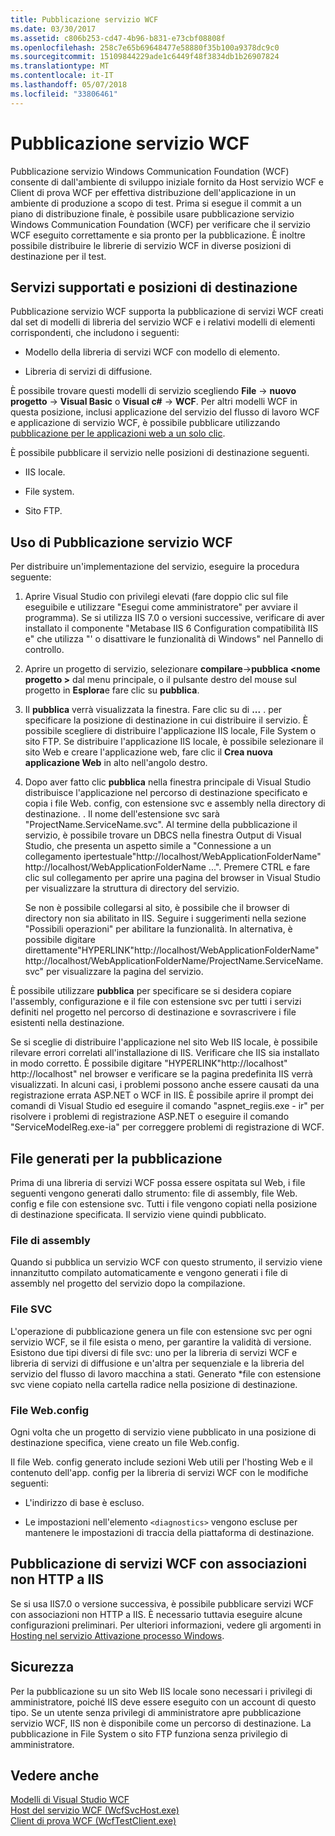 ```yaml
---
title: Pubblicazione servizio WCF
ms.date: 03/30/2017
ms.assetid: c806b253-cd47-4b96-b831-e73cbf08808f
ms.openlocfilehash: 258c7e65b69648477e58880f35b100a9378dc9c0
ms.sourcegitcommit: 15109844229ade1c6449f48f3834db1b26907824
ms.translationtype: MT
ms.contentlocale: it-IT
ms.lasthandoff: 05/07/2018
ms.locfileid: "33806461"
---
```

# <a name="wcf-service-publishing"></a>Pubblicazione servizio WCF
Pubblicazione servizio Windows Communication Foundation (WCF) consente di dall'ambiente di sviluppo iniziale fornito da Host servizio WCF e Client di prova WCF per effettiva distribuzione dell'applicazione in un ambiente di produzione a scopo di test. Prima si esegue il commit a un piano di distribuzione finale, è possibile usare pubblicazione servizio Windows Communication Foundation (WCF) per verificare che il servizio WCF eseguito correttamente e sia pronto per la pubblicazione. È inoltre possibile distribuire le librerie di servizio WCF in diverse posizioni di destinazione per il test.  
  
## <a name="supported-services-and-target-locations"></a>Servizi supportati e posizioni di destinazione  
 Pubblicazione servizio WCF supporta la pubblicazione di servizi WCF creati dal set di modelli di libreria del servizio WCF e i relativi modelli di elementi corrispondenti, che includono i seguenti:  
  
-   Modello della libreria di servizi WCF con modello di elemento.  
  
-   Libreria di servizi di diffusione.  
  
 È possibile trovare questi modelli di servizio scegliendo **File** -> **nuovo progetto** -> **Visual Basic** o **Visual c#**  ->  **WCF**. Per altri modelli WCF in questa posizione, inclusi applicazione del servizio del flusso di lavoro WCF e applicazione di servizio WCF, è possibile pubblicare utilizzando [pubblicazione per le applicazioni web a un solo clic](https://msdn.microsoft.com/library/dd465337\(v=vs.110\).aspx).  
  
 È possibile pubblicare il servizio nelle posizioni di destinazione seguenti.  
  
-   IIS locale.  
  
-   File system.  
  
-   Sito FTP.  
  
## <a name="using-wcf-service-publishing"></a>Uso di Pubblicazione servizio WCF  
 Per distribuire un'implementazione del servizio, eseguire la procedura seguente:  
  
1.  Aprire Visual Studio con privilegi elevati (fare doppio clic sul file eseguibile e utilizzare "Esegui come amministratore" per avviare il programma).  Se si utilizza IIS 7.0 o versioni successive, verificare di aver installato il componente "Metabase IIS 6 Configuration compatibilità IIS e" che utilizza "' o disattivare le funzionalità di Windows" nel Pannello di controllo.  
  
2.  Aprire un progetto di servizio, selezionare **compilare**->**pubblica \<nome progetto >** dal menu principale, o il pulsante destro del mouse sul progetto in **Esplora**e fare clic su **pubblica**.  
  
3.  Il **pubblica** verrà visualizzata la finestra. Fare clic su di **...** . per specificare la posizione di destinazione in cui distribuire il servizio. È possibile scegliere di distribuire l'applicazione IIS locale, File System o sito FTP. Se distribuire l'applicazione IIS locale, è possibile selezionare il sito Web e creare l'applicazione web, fare clic il **Crea nuova applicazione Web** in alto nell'angolo destro.  
  
4.  Dopo aver fatto clic **pubblica** nella finestra principale di Visual Studio distribuisce l'applicazione nel percorso di destinazione specificato e copia i file Web. config, con estensione svc e assembly nella directory di destinazione. . Il nome dell'estensione svc sarà "ProjectName.ServiceName.svc". Al termine della pubblicazione il servizio, è possibile trovare un DBCS nella finestra Output di Visual Studio, che presenta un aspetto simile a "Connessione a un collegamento ipertestuale"http://localhost/WebApplicationFolderName" http://localhost/WebApplicationFolderName ...". Premere CTRL e fare clic sul collegamento per aprire una pagina del browser in Visual Studio per visualizzare la struttura di directory del servizio.  
  
     Se non è possibile collegarsi al sito, è possibile che il browser di directory non sia abilitato in IIS. Seguire i suggerimenti nella sezione "Possibili operazioni" per abilitare la funzionalità. In alternativa, è possibile digitare direttamente"HYPERLINK"http://localhost/WebApplicationFolderName" http://localhost/WebApplicationFolderName/ProjectName.ServiceName.svc" per visualizzare la pagina del servizio.  
  
 È possibile utilizzare **pubblica** per specificare se si desidera copiare l'assembly, configurazione e il file con estensione svc per tutti i servizi definiti nel progetto nel percorso di destinazione e sovrascrivere i file esistenti nella destinazione.  
  
 Se si sceglie di distribuire l'applicazione nel sito Web IIS locale, è possibile rilevare errori correlati all'installazione di IIS. Verificare che IIS sia installato in modo corretto. È possibile digitare "HYPERLINK"http://localhost" http://localhost" nel browser e verificare se la pagina predefinita IIS verrà visualizzati.  In alcuni casi, i problemi possono anche essere causati da una registrazione errata ASP.NET o WCF in IIS. È possibile aprire il prompt dei comandi di Visual Studio ed eseguire il comando "aspnet_regiis.exe - ir" per risolvere i problemi di registrazione ASP.NET o eseguire il comando "ServiceModelReg.exe-ia" per correggere problemi di registrazione di WCF.  
  
## <a name="files-generated-for-publishing"></a>File generati per la pubblicazione  
 Prima di una libreria di servizi WCF possa essere ospitata sul Web, i file seguenti vengono generati dallo strumento: file di assembly, file Web. config e file con estensione svc. Tutti i file vengono copiati nella posizione di destinazione specificata. Il servizio viene quindi pubblicato.  
  
### <a name="assembly-files"></a>File di assembly  
 Quando si pubblica un servizio WCF con questo strumento, il servizio viene innanzitutto compilato automaticamente e vengono generati i file di assembly nel progetto del servizio dopo la compilazione.  
  
### <a name="svc-file"></a>File SVC  
 L'operazione di pubblicazione genera un file con estensione svc per ogni servizio WCF, se il file esista o meno, per garantire la validità di versione. Esistono due tipi diversi di file svc: uno per la libreria di servizi WCF e libreria di servizi di diffusione e un'altra per sequenziale e la libreria del servizio del flusso di lavoro macchina a stati. Generato \*file con estensione svc viene copiato nella cartella radice nella posizione di destinazione.  
  
### <a name="webconfig-file"></a>File Web.config  
 Ogni volta che un progetto di servizio viene pubblicato in una posizione di destinazione specifica, viene creato un file Web.config.  
  
 Il file Web. config generato include sezioni Web utili per l'hosting Web e il contenuto dell'app. config per la libreria di servizi WCF con le modifiche seguenti:  
  
-   L'indirizzo di base è escluso.  
  
-   Le impostazioni nell'elemento `<diagnostics>` vengono escluse per mantenere le impostazioni di traccia della piattaforma di destinazione.  
  
## <a name="publishing-wcf-services-with-non-http-bindings-to-iis"></a>Pubblicazione di servizi WCF con associazioni non HTTP a IIS  
 Se si usa IIS7.0 o versione successiva, è possibile pubblicare servizi WCF con associazioni non HTTP a IIS. È necessario tuttavia eseguire alcune configurazioni preliminari. Per ulteriori informazioni, vedere gli argomenti in [Hosting nel servizio Attivazione processo Windows](../../../docs/framework/wcf/feature-details/hosting-in-windows-process-activation-service.md).  
  
## <a name="security"></a>Sicurezza  
 Per la pubblicazione su un sito Web IIS locale sono necessari i privilegi di amministratore, poiché IIS deve essere eseguito con un account di questo tipo. Se un utente senza privilegi di amministratore apre pubblicazione servizio WCF, IIS non è disponibile come un percorso di destinazione. La pubblicazione in File System o sito FTP funziona senza privilegio di amministratore.  
  
## <a name="see-also"></a>Vedere anche  
 [Modelli di Visual Studio WCF](../../../docs/framework/wcf/wcf-vs-templates.md)  
 [Host del servizio WCF (WcfSvcHost.exe)](../../../docs/framework/wcf/wcf-service-host-wcfsvchost-exe.md)  
 [Client di prova WCF (WcfTestClient.exe)](../../../docs/framework/wcf/wcf-test-client-wcftestclient-exe.md)
